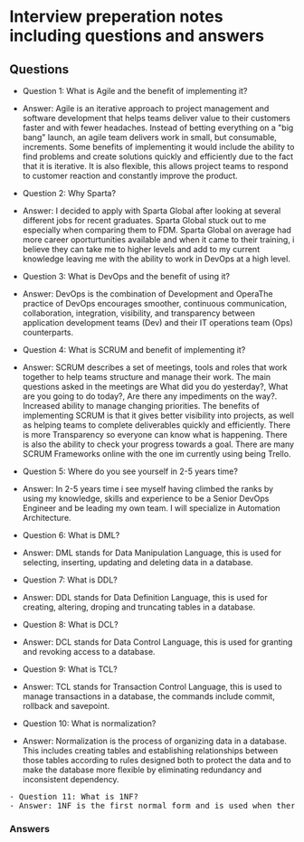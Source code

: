 # Interview preperation notes including questions and answers
## Questions

- Question 1: What is Agile and the benefit of implementing it?
- Answer: Agile is an iterative approach to project management and software development that helps teams deliver value to their customers faster and with fewer headaches. Instead of betting everything on a "big bang" launch, an agile team delivers work in small, but consumable, increments.
Some benefits of implementing it would include the ability to find problems and create solutions quickly and efficiently due to the fact that it is iterative. It is also 
          flexible, this allows project teams to respond to customer reaction and constantly improve the product. 
          
- Question 2: Why Sparta?
- Answer: I decided to apply with Sparta Global after looking at several different jobs for recent graduates. Sparta Global stuck out to me especially when comparing them to FDM. 
          Sparta Global on average had more career oporturtunities available and when it came to their training, i believe they can take me to higher levels and add to my current knowledge
          leaving me with the ability to work in DevOps at a high level.

- Question 3: What is DevOps and the benefit of using it?
- Answer:  DevOps is the combination of Development and OperaThe practice of DevOps encourages smoother, continuous communication, collaboration, integration, visibility, and transparency
        between application development teams (Dev) and their IT operations team (Ops) counterparts.

- Question 4: What is SCRUM and benefit of implementing it?
- Answer: SCRUM describes a set of meetings, tools and roles that work together to help teams structure and manage their work. The main questions asked in the meetings are
          What did you do yesterday?, What are you going to do today?, Are there any impediments on the way?. Increased ability to manage changing priorities. The benefits of 
          implementing SCRUM is that it gives better visibility into projects, as well as helping teams to complete deliverables quickly and efficiently. There is more Transparency 
          so everyone can know what is happening. There is also the ability to check your progress towards a goal. There are many SCRUM Frameworks online with the one im currently using being Trello.

- Question 5: Where do you see yourself in 2-5 years time?
- Answer: In 2-5 years time i see myself having climbed the ranks by using my knowledge, skills and experience to be a Senior DevOps Engineer and be leading my own team. 
          I will specialize in Automation Architecture.
          
- Question 6: What is DML?
- Answer: DML stands for Data Manipulation Language, this is used for selecting, inserting, updating and deleting data in a database.

- Question 7: What is DDL?
- Answer: DDL stands for Data Definition Language, this is used for creating, altering, droping and truncating tables in a database.

- Question 8: What is DCL?
- Answer: DCL stands for Data Control Language, this is used for granting and revoking access to a database.

- Question 9: What is TCL? 
- Answer: TCL stands for Transaction Control Language, this is used to manage transactions in a database, the commands include commit, rollback and savepoint.

- Question 10: What is normalization?
- Answer: Normalization is the process of organizing data in a database. This includes creating tables and establishing relationships between those tables according to rules designed both to protect the data and to make the database more flexible by eliminating redundancy and inconsistent dependency.

<pre>
- Question 11: What is 1NF? 
- Answer: 1NF is the first normal form and is used when there is duplicated data e.g Dept(Sales, finance    sales, finance, devops) so that each attribute contains only atomic (indivisible) values
</pre>




### Answers
